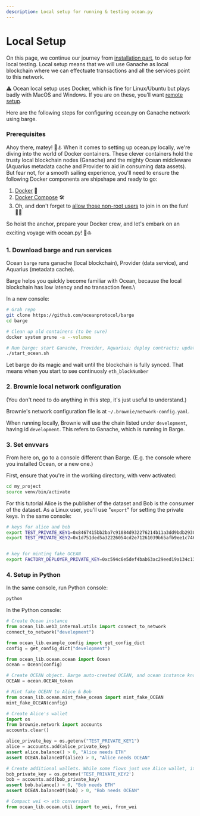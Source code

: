 ```yaml
---
description: Local setup for running & testing ocean.py
---
```


# Local Setup

On this page, we continue our journey from [installation part](install.md), to do setup for local testing. Local setup means that we will use Ganache as local blockchain where we can effectuate transactions and all the services point to this network.

⚠️ Ocean local setup uses Docker, which is fine for Linux/Ubuntu but plays badly with MacOS and Windows. If you are on these, you’ll want [remote setup](remote-setup.md)_._

Here are the following steps for configuring ocean.py on Ganache network using barge.

### Prerequisites

Ahoy there, matey! 🌊⚓️ When it comes to setting up ocean.py locally, we're diving into the world of Docker containers. These clever containers hold the trusty local blockchain nodes (Ganache) and the mighty Ocean middleware (Aquarius metadata cache and Provider to aid in consuming data assets). But fear not, for a smooth sailing experience, you'll need to ensure the following Docker components are shipshape and ready to go:

1. [Docker](https://docs.docker.com/engine/install/) 🐳
2. [Docker Compose](https://docs.docker.com/compose/install/) 🛠️
3. Oh, and don't forget to [allow those non-root users](https://www.thegeekdiary.com/run-docker-as-a-non-root-user/) to join in on the fun! 🙅‍♂️

So hoist the anchor, prepare your Docker crew, and let's embark on an exciting voyage with ocean.py! 🚢⛵️

### 1. Download barge and run services

Ocean `barge` runs ganache (local blockchain), Provider (data service), and Aquarius (metadata cache).

Barge helps you quickly become familiar with Ocean, because the local blockchain has low latency and no transaction fees.\


In a new console:

```bash
# Grab repo
git clone https://github.com/oceanprotocol/barge
cd barge

# Clean up old containers (to be sure)
docker system prune -a --volumes

# Run barge: start Ganache, Provider, Aquarius; deploy contracts; update ~/.ocean
./start_ocean.sh
```

Let barge do its magic and wait until the blockchain is fully synced. That means  when you    start to see continuosly `eth_blockNumber`

### 2. Brownie local network configuration

(You don't need to do anything in this step, it's just useful to understand.)

Brownie's network configuration file is at `~/.brownie/network-config.yaml`.

When running locally, Brownie will use the chain listed under `development`, having id `development`. This refers to Ganache, which is running in Barge.

### 3. Set envvars

From here on, go to a console different than Barge. (E.g. the console where you installed Ocean, or a new one.)

First, ensure that you're in the working directory, with venv activated:

```bash
cd my_project
source venv/bin/activate
```

For this tutorial Alice is the publisher of the dataset and Bob is the consumer of the dataset. As a Linux user, you'll use "`export`" for setting the private keys. In the same console:

```bash
# keys for alice and bob
export TEST_PRIVATE_KEY1=0x8467415bb2ba7c91084d932276214b11a3dd9bdb2930fefa194b666dd8020b99
export TEST_PRIVATE_KEY2=0x1d751ded5a32226054cd2e71261039b65afb9ee1c746d055dd699b1150a5befc


# key for minting fake OCEAN
export FACTORY_DEPLOYER_PRIVATE_KEY=0xc594c6e5def4bab63ac29eed19a134c130388f74f019bc74b8f4389df2837a58
```

### 4. Setup in Python

In the same console, run Python console:

```bash
python
```

In the Python console:

```python
# Create Ocean instance
from ocean_lib.web3_internal.utils import connect_to_network
connect_to_network("development")

from ocean_lib.example_config import get_config_dict
config = get_config_dict("development")

from ocean_lib.ocean.ocean import Ocean
ocean = Ocean(config)

# Create OCEAN object. Barge auto-created OCEAN, and ocean instance knows
OCEAN = ocean.OCEAN_token

# Mint fake OCEAN to Alice & Bob
from ocean_lib.ocean.mint_fake_ocean import mint_fake_OCEAN
mint_fake_OCEAN(config)

# Create Alice's wallet
import os
from brownie.network import accounts
accounts.clear()

alice_private_key = os.getenv("TEST_PRIVATE_KEY1")
alice = accounts.add(alice_private_key)
assert alice.balance() > 0, "Alice needs ETH"
assert OCEAN.balanceOf(alice) > 0, "Alice needs OCEAN"

# Create additional wallets. While some flows just use Alice wallet, it's simpler to do all here.
bob_private_key = os.getenv('TEST_PRIVATE_KEY2')
bob = accounts.add(bob_private_key)
assert bob.balance() > 0, "Bob needs ETH"
assert OCEAN.balanceOf(bob) > 0, "Bob needs OCEAN"

# Compact wei <> eth conversion
from ocean_lib.ocean.util import to_wei, from_wei
```

